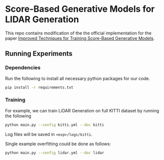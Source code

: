 # Score-Based Generative Models for LIDAR Generation

This repo contains modification of the the official implementation for the paper [Improved Techniques for Training Score-Based Generative Models](http://arxiv.org/abs/2006.09011). 

## Running Experiments

### Dependencies

Run the following to install all necessary python packages for our code.

```bash
pip install -r requirements.txt
```

### Training

For example, we can train LiDAR Generation on full KITTI dataset by running the following

```bash
python main.py --config kitti.yml --doc kitti
```

Log files will be saved in `<exp>/logs/kitti`.

Single example overfitting could be done as follows:

```bash
python main.py --config lidar.yml --doc lidar
```
